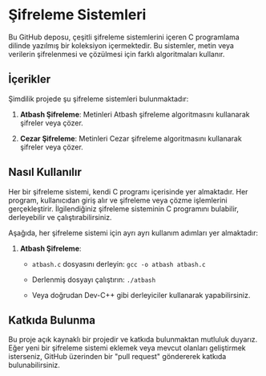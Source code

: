 # Şifreleme Sistemleri

Bu GitHub deposu, çeşitli şifreleme sistemlerini içeren C programlama dilinde yazılmış bir koleksiyon içermektedir. Bu sistemler, metin veya verilerin şifrelenmesi ve çözülmesi için farklı algoritmaları kullanır.

## İçerikler

Şimdilik projede şu şifreleme sistemleri bulunmaktadır:

1. **Atbash Şifreleme**: Metinleri Atbash şifreleme algoritmasını kullanarak şifreler veya çözer.

2. **Cezar Şifreleme**: Metinleri Cezar şifreleme algoritmasını kullanarak şifreler veya çözer.

## Nasıl Kullanılır

Her bir şifreleme sistemi, kendi C programı içerisinde yer almaktadır. Her program, kullanıcıdan giriş alır ve şifreleme veya çözme işlemlerini gerçekleştirir. İlgilendiğiniz şifreleme sisteminin C programını bulabilir, derleyebilir ve çalıştırabilirsiniz.

Aşağıda, her şifreleme sistemi için ayrı ayrı kullanım adımları yer almaktadır:

1. **Atbash Şifreleme**:

   - `atbash.c` dosyasını derleyin: `gcc -o atbash atbash.c`
   - Derlenmiş dosyayı çalıştırın: `./atbash`
   
   
   -  Veya doğrudan Dev-C++ gibi derleyiciler kullanarak yapabilirsiniz.


## Katkıda Bulunma

Bu proje açık kaynaklı bir projedir ve katkıda bulunmaktan mutluluk duyarız. Eğer yeni bir şifreleme sistemi eklemek veya mevcut olanları geliştirmek isterseniz, GitHub üzerinden bir "pull request" göndererek katkıda bulunabilirsiniz.



